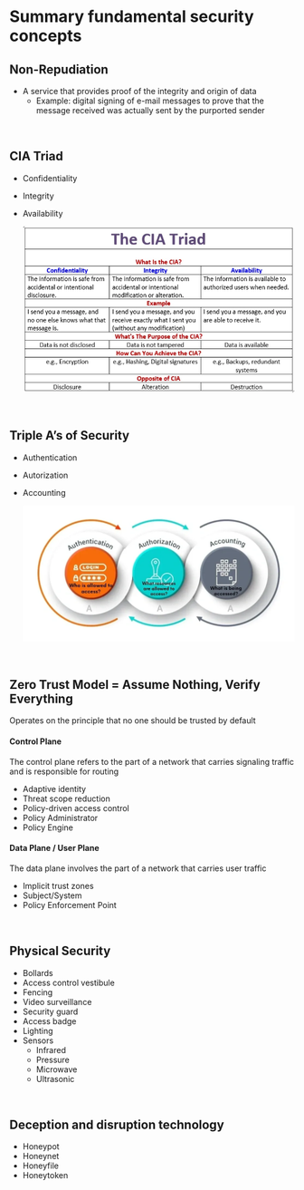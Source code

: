 # Summary fundamental security concepts

## Non-Repudiation

- A service that provides proof of the integrity and origin of data
  - Example: digital signing of e-mail messages to prove that the message received was actually sent by the purported sender

<br>

## CIA Triad

- Confidentiality
- Integrity
- Availability

  ![CIA Triad](CIA.png)

<br>

## Triple A’s of Security

- Authentication
- Autorization
- Accounting

  ![AAA Security](AAA.png)

<br>

## Zero Trust Model = Assume Nothing, Verify Everything

Operates on the principle that no one should be trusted by default

#### Control Plane

The control plane refers to the part of a network that carries signaling traffic and is responsible for routing

- Adaptive identity
- Threat scope reduction
- Policy-driven access control
- Policy Administrator
- Policy Engine

#### Data Plane / User Plane

The data plane involves the part of a network that carries user traffic

- Implicit trust zones
- Subject/System
- Policy Enforcement Point

<br>

## Physical Security

- Bollards
- Access control vestibule
- Fencing
- Video surveillance
- Security guard
- Access badge
- Lighting
- Sensors
  - Infrared
  - Pressure
  - Microwave
  - Ultrasonic

<br>

## Deception and disruption technology

- Honeypot
- Honeynet
- Honeyfile
- Honeytoken
